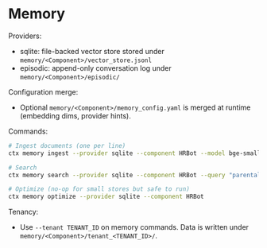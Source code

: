 # Memory

Providers:
- sqlite: file-backed vector store stored under `memory/<Component>/vector_store.jsonl`
- episodic: append-only conversation log under `memory/<Component>/episodic/`

Configuration merge:
- Optional `memory/<Component>/memory_config.yaml` is merged at runtime (embedding dims, provider hints).

Commands:
```bash
# Ingest documents (one per line)
ctx memory ingest --provider sqlite --component HRBot --model bge-small-en --input policies.txt

# Search
ctx memory search --provider sqlite --component HRBot --query "parental leave" --top-k 5

# Optimize (no-op for small stores but safe to run)
ctx memory optimize --provider sqlite --component HRBot
```

Tenancy:
- Use `--tenant TENANT_ID` on memory commands. Data is written under `memory/<Component>/tenant_<TENANT_ID>/`.
